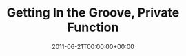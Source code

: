 ---
templateKey: event
guid: 08963c54-6eab-11ea-99c5-002590d1d1b0
date: 2011-06-21T00:00:00+00:00
eventTime: '4-7pm'
title: Getting In the Groove, Private Function
artist: Getting In the Groove
city: Toronto
venue: Private Function
group: Tim Shia
guests: Colleen Allen, Chris Banks
---